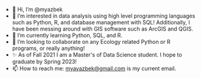 - 👋 Hi, I’m @myazbek
- 👀 I’m interested in data analysis using high level programming languages such as Python, R, and database management with SQL! Additionally, I have been messing around with GIS software such as ArcGIS and QGIS.
- 🌱 I’m currently learning Python, SQL, and R. 
- 💞️ I’m looking to collaborate on any Ecology related Python or R programs, or really anything! 
- ✨ As of Fall 2021 I am a Master's of Data Science student. I hope to graduate by Spring 2023!
- 📫 How to reach me: myayazbek@gmail.com is my current email.

<!---
myazbek/myazbek is a ✨ special ✨ repository because its `README.md` (this file) appears on your GitHub profile.
You can click the Preview link to take a look at your changes.
--->
